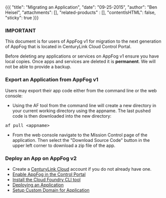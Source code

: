 {{{
  "title": "Migrating an Application",
  "date": "09-25-2015",
  "author": "Ben Heisel",
  "attachments": [],
  "related-products" : [],
  "contentIsHTML": false,
  "sticky": true
}}}

### IMPORTANT

This document is for users of AppFog v1 for migration to the next generation of AppFog that is located in CenturyLink Cloud Control Portal.

Before deleting any applications or services on AppFog v1 ensure you have local copies. Once apps and services are deleted it is **permanent**. We will not be able to provide a backup.

### Export an Application from AppFog v1
Users may export their app code either from the command line or the web console:
* Using the AF tool from the command line will create a new directory in your current working directory using the appname. The last pushed code is then downloaded into the new directory:
<pre>af pull &lt;appname&gt;</pre>
* From the web console navigate to the Mission Control page of the application. Then select the "Download Source Code" button in the upper left corner to download a zip file of the app.

### Deploy an App on AppFog v2
* Create a [CenturyLink Cloud](https://www.ctl.io) account if you do not already have one.
* [Enable AppFog in the Control Portal](../AppFog/getting-started-with-appfog.md#enable-appfog-in-control-portal)
* [Install the Cloud Foundry CLI tool](../AppFog/login-using-cf-cli.md)
* [Deploying an Application](../AppFog/deploy-an-application.md)
* [Setup Custom Domain for Application](../AppFog/setup-custom-domain-for-appfog-app.md/)

